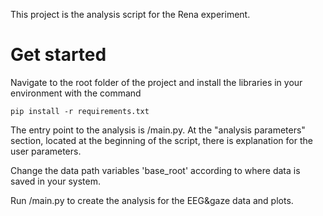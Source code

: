 This project is the analysis script for the Rena experiment. 

# Get started
Navigate to the root folder of the project and install the libraries in your environment
with the command
    
    pip install -r requirements.txt

The entry point to the analysis is /main.py. At the "analysis parameters" section, located at the
beginning of the script, there is explanation for the user parameters.

Change the data path variables 'base_root' according to where data is saved in your system.

Run /main.py to create the analysis for the EEG&gaze data and plots.